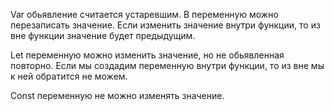 Var обьявление считается устаревшим. В переменную можно перезаписать значение. Если изменить значение внутри функции, то из вне функции значение будет предыдущим. 

Let переменную можно изменить значение, но не обьявленная повторно. Если мы создадим переменную внутри функции, то из вне мы к ней обратится не можем. 

Const переменную не можно изменять значение.

